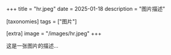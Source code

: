 +++
title = "hr.jpeg"
date = 2025-01-18
description = "图片描述"

[taxonomies]
tags = ["图片"]

[extra]
image = "/images/hr.jpeg"
+++

这是一张图片的描述...
